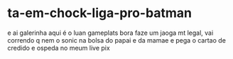 # ta-em-chock-liga-pro-batman
e ai galerinha aqui é o luan gameplats bora faze um jaoga mt legal, vai correndo q nem o sonic na bolsa do papai e da mamae e pega o cartao de credido e ospeda no meum live pix
